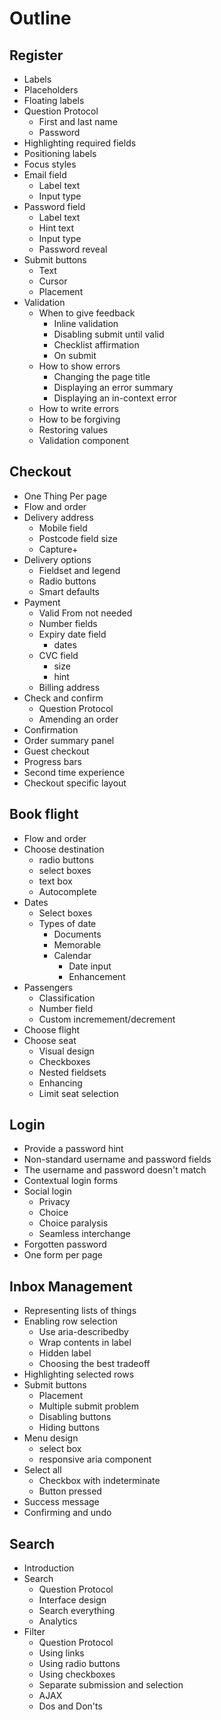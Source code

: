 # Outline

## Register

- Labels
- Placeholders
- Floating labels
- Question Protocol
	- First and last name
	- Password
- Highlighting required fields
- Positioning labels
- Focus styles
- Email field
	- Label text
	- Input type
- Password field
	- Label text
	- Hint text
	- Input type
	- Password reveal
- Submit buttons
	- Text
	- Cursor
	- Placement
- Validation
	- When to give feedback
		- Inline validation
		- Disabling submit until valid
		- Checklist affirmation
		- On submit
	- How to show errors
		- Changing the page title
		- Displaying an error summary
		- Displaying an in-context error
	- How to write errors
	- How to be forgiving
	- Restoring values
	- Validation component

## Checkout

- One Thing Per page
- Flow and order
- Delivery address
	- Mobile field
	- Postcode field size
	- Capture+
- Delivery options
	- Fieldset and legend
	- Radio buttons
	- Smart defaults
- Payment
	- Valid From not needed
	- Number fields
	- Expiry date field
		- dates
	- CVC field
		- size
		- hint
	- Billing address
- Check and confirm
	- Question Protocol
	- Amending an order
- Confirmation
- Order summary panel
- Guest checkout
- Progress bars
- Second time experience
- Checkout specific layout

## Book flight

- Flow and order
- Choose destination
	- radio buttons
	- select boxes
	- text box
	- Autocomplete
- Dates
	- Select boxes
	- Types of date
		- Documents
		- Memorable
		- Calendar
			- Date input
			- Enhancement
- Passengers
	- Classification
	- Number field
	- Custom incremement/decrement
- Choose flight
- Choose seat
	- Visual design
	- Checkboxes
	- Nested fieldsets
	- Enhancing
	- Limit seat selection

## Login

- Provide a password hint
- Non-standard username and password fields
- The username and password doesn't match
- Contextual login forms
- Social login
	- Privacy
	- Choice
	- Choice paralysis
	- Seamless interchange
- Forgotten password
- One form per page

## Inbox Management

- Representing lists of things
- Enabling row selection
	- Use aria-describedby
	- Wrap contents in label
	- Hidden label
	- Choosing the best tradeoff
- Highlighting selected rows
- Submit buttons
	- Placement
	- Multiple submit problem
	- Disabling buttons
	- Hiding buttons
- Menu design
	- select box
	- responsive aria component
- Select all
	- Checkbox with indeterminate
	- Button pressed
- Success message
- Confirming and undo

## Search

- Introduction
- Search
	- Question Protocol
	- Interface design
	- Search everything
	- Analytics
- Filter
	- Question Protocol
	- Using links
	- Using radio buttons
	- Using checkboxes
	- Separate submission and selection
	- AJAX
	- Dos and Don'ts
